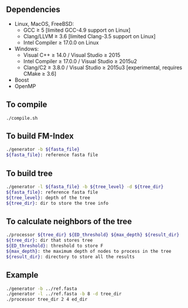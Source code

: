## Dependencies

- Linux, MacOS, FreeBSD:
  - GCC ≥ 5 [limited GCC-4.9 support on Linux]
  - Clang/LLVM ≥ 3.6 [limited Clang-3.5 support on Linux]
  - Intel Compiler ≥ 17.0.0 on Linux
- Windows:
  * Visual C++ ≥ 14.0 / Visual Studio ≥ 2015
  * Intel Compiler ≥ 17.0.0 / Visual Studio ≥ 2015u2
  * Clang/C2 ≥ 3.8.0 / Visual Studio ≥ 2015u3 [experimental, requires CMake ≥ 3.6]
- Boost
- OpenMP


## To compile

`./compile.sh`


## To build FM-Index

``` bash
./generator -b ${fasta_file}
${fasta_file}: reference fasta file
```


## To build tree

``` bash
./generator -l ${fasta_file} -b ${tree_level} -d ${tree_dir}
${fasta_file}: reference fasta file
${tree_level}: depth of the tree
${tree_dir}: dir to store the tree info
```

## To calculate neighbors of the tree

``` bash
./processor ${tree_dir} ${ED_threshold} ${max_depth} ${result_dir}
${tree_dir}: dir that stores tree
${ED_threshold}: threshold to store F
${max_depth}: the maximum depth of nodes to process in the tree
${result_dir}: directory to store all the results
```


## Example

``` bash
./generator -b ../ref.fasta
./generator -l ../ref.fasta -b 8 -d tree_dir
./processor tree_dir 2 4 ed_dir
```


